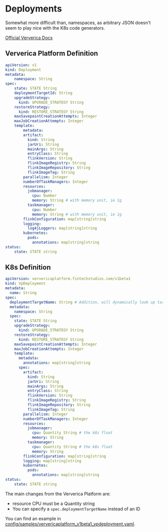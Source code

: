 # Deployments

Somewhat more difficult than, namespaces, as arbitrary JSON doesn't 
seem to play nice with the K8s code generators.

[Official Ververica Docs](https://docs.ververica.com/application_manager/deployments/deployments/index.html)

## Ververica Platform Definition

```yaml
apiVersion: v1
kind: Deployment
metadata:
    namespace: String
spec:
    state: STATE String
    deploymentTargetId: String
    upgradeStrategy:
      kind: UPGRADE_STRATEGY String
    restoreStrategy:
      kind: RESTORE_STRATEGY String
    maxSavepointCreationAttempts: Integer
    maxJobCreationAttempts: Integer
    template:
        metadata:
        artifact:
          kind: String
          jarUri: String
          mainArgs: String
          entryClass: String
          flinkVersion: String
          flinkImageRegistry: String
          flinkImageRepository: String
          flinkImageTag: String
        parallelism: Integer
        numberOfTaskManagers: Integer
        resources:
          jobmanager:
            cpu: Number
            memory: String # with memory unit, ie 1g
          taskmanager:
            cpu: Number
            memory: String # with memory unit, ie 1g
        flinkConfiguration: map[string]string 
        logging:
          log4jLoggers: map[string]string
        kubernetes:
          pods:
            annotations: map[string]string
status:
    state: STATE string
```

## K8s Definition

```yaml
apiVersion: ververicaplatform.fintechstudios.com/v1beta1
kind: VpDeployment
metadata:
  name: String
spec:
  deploymentTargetName: String # Addition, will dynamically look up target id
  metadata:
    namespace: String
  spec:
    state: STATE String
    upgradeStrategy:
      kind: UPGRADE_STRATEGY String
    restoreStrategy:
      kind: RESTORE_STRATEGY String
    maxSavepointCreationAttempts: Integer
    maxJobCreationAttempts: Integer
    template:
      metadata:
        annotations: map[string]string
      spec:
        artifact:
          kind: String
          jarUri: String
          mainArgs: String
          entryClass: String
          flinkVersion: String
          flinkImageRegistry: String
          flinkImageRepository: String
          flinkImageTag: String
        parallelism: Integer
        numberOfTaskManagers: Integer
        resources:
          jobmanager:
            cpu: Quantity String # the k8s float 
            memory: String
          taskmanager:
            cpu: Quantity String # the k8s float
            memory: String
        flinkConfiguration: map[string]string
        logging: map[string]string
        kubernetes:
          pods:
            annotations: map[string]string
status:
    state: STATE string
```

The main changes from the Ververica Platform are:
- resource CPU must be a Quantity string
- You can specify a `spec.deploymentTargetName` instead of an ID 

You can find an example in [config/samples/ververicaplatform_v1beta1_vpdeployment.yaml](../../config/samples/ververicaplatform_v1beta1_vpdeployment.yaml).

